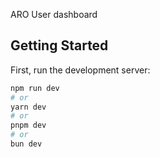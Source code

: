 ARO User dashboard

## Getting Started

First, run the development server:

```bash
npm run dev
# or
yarn dev
# or
pnpm dev
# or
bun dev
```
